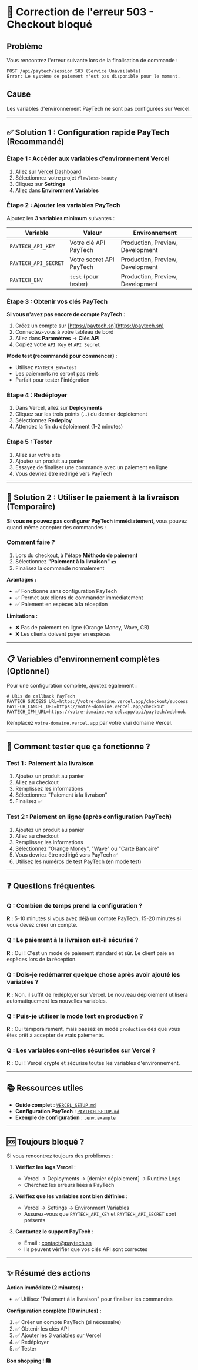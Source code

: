 # 🚨 Correction de l'erreur 503 - Checkout bloqué

## Problème

Vous rencontrez l'erreur suivante lors de la finalisation de commande :

```
POST /api/paytech/session 503 (Service Unavailable)
Error: Le système de paiement n'est pas disponible pour le moment.
```

## Cause

Les variables d'environnement PayTech ne sont pas configurées sur Vercel.

---

## ✅ Solution 1 : Configuration rapide PayTech (Recommandé)

### Étape 1 : Accéder aux variables d'environnement Vercel

1. Allez sur [Vercel Dashboard](https://vercel.com/dashboard)
2. Sélectionnez votre projet `flawless-beauty`
3. Cliquez sur **Settings**
4. Allez dans **Environment Variables**

### Étape 2 : Ajouter les variables PayTech

Ajoutez les **3 variables minimum** suivantes :

| Variable | Valeur | Environnement |
|----------|--------|---------------|
| `PAYTECH_API_KEY` | Votre clé API PayTech | Production, Preview, Development |
| `PAYTECH_API_SECRET` | Votre secret API PayTech | Production, Preview, Development |
| `PAYTECH_ENV` | `test` (pour tester) | Production, Preview, Development |

### Étape 3 : Obtenir vos clés PayTech

**Si vous n'avez pas encore de compte PayTech :**

1. Créez un compte sur [https://paytech.sn](https://paytech.sn)
2. Connectez-vous à votre tableau de bord
3. Allez dans **Paramètres** → **Clés API**
4. Copiez votre `API Key` et `API Secret`

**Mode test (recommandé pour commencer) :**
- Utilisez `PAYTECH_ENV=test`
- Les paiements ne seront pas réels
- Parfait pour tester l'intégration

### Étape 4 : Redéployer

1. Dans Vercel, allez sur **Deployments**
2. Cliquez sur les trois points (...) du dernier déploiement
3. Sélectionnez **Redeploy**
4. Attendez la fin du déploiement (1-2 minutes)

### Étape 5 : Tester

1. Allez sur votre site
2. Ajoutez un produit au panier
3. Essayez de finaliser une commande avec un paiement en ligne
4. Vous devriez être redirigé vers PayTech

---

## 🔄 Solution 2 : Utiliser le paiement à la livraison (Temporaire)

**Si vous ne pouvez pas configurer PayTech immédiatement**, vous pouvez quand même accepter des commandes :

### Comment faire ?

1. Lors du checkout, à l'étape **Méthode de paiement**
2. Sélectionnez **"Paiement à la livraison" 💵**
3. Finalisez la commande normalement

**Avantages :**
- ✅ Fonctionne sans configuration PayTech
- ✅ Permet aux clients de commander immédiatement
- ✅ Paiement en espèces à la réception

**Limitations :**
- ❌ Pas de paiement en ligne (Orange Money, Wave, CB)
- ❌ Les clients doivent payer en espèces

---

## 📋 Variables d'environnement complètes (Optionnel)

Pour une configuration complète, ajoutez également :

```env
# URLs de callback PayTech
PAYTECH_SUCCESS_URL=https://votre-domaine.vercel.app/checkout/success
PAYTECH_CANCEL_URL=https://votre-domaine.vercel.app/checkout
PAYTECH_IPN_URL=https://votre-domaine.vercel.app/api/paytech/webhook
```

Remplacez `votre-domaine.vercel.app` par votre vrai domaine Vercel.

---

## 🧪 Comment tester que ça fonctionne ?

### Test 1 : Paiement à la livraison
1. Ajoutez un produit au panier
2. Allez au checkout
3. Remplissez les informations
4. Sélectionnez "Paiement à la livraison"
5. Finalisez ✅

### Test 2 : Paiement en ligne (après configuration PayTech)
1. Ajoutez un produit au panier
2. Allez au checkout
3. Remplissez les informations
4. Sélectionnez "Orange Money", "Wave" ou "Carte Bancaire"
5. Vous devriez être redirigé vers PayTech ✅
6. Utilisez les numéros de test PayTech (en mode test)

---

## ❓ Questions fréquentes

### Q : Combien de temps prend la configuration ?
**R :** 5-10 minutes si vous avez déjà un compte PayTech, 15-20 minutes si vous devez créer un compte.

### Q : Le paiement à la livraison est-il sécurisé ?
**R :** Oui ! C'est un mode de paiement standard et sûr. Le client paie en espèces lors de la réception.

### Q : Dois-je redémarrer quelque chose après avoir ajouté les variables ?
**R :** Non, il suffit de redéployer sur Vercel. Le nouveau déploiement utilisera automatiquement les nouvelles variables.

### Q : Puis-je utiliser le mode test en production ?
**R :** Oui temporairement, mais passez en mode `production` dès que vous êtes prêt à accepter de vrais paiements.

### Q : Les variables sont-elles sécurisées sur Vercel ?
**R :** Oui ! Vercel crypte et sécurise toutes les variables d'environnement.

---

## 📚 Ressources utiles

- **Guide complet** : [`VERCEL_SETUP.md`](./VERCEL_SETUP.md)
- **Configuration PayTech** : [`PAYTECH_SETUP.md`](./PAYTECH_SETUP.md)
- **Exemple de configuration** : [`.env.example`](./.env.example)

---

## 🆘 Toujours bloqué ?

Si vous rencontrez toujours des problèmes :

1. **Vérifiez les logs Vercel** :
   - Vercel → Deployments → [dernier déploiement] → Runtime Logs
   - Cherchez les erreurs liées à PayTech

2. **Vérifiez que les variables sont bien définies** :
   - Vercel → Settings → Environment Variables
   - Assurez-vous que `PAYTECH_API_KEY` et `PAYTECH_API_SECRET` sont présents

3. **Contactez le support PayTech** :
   - Email : contact@paytech.sn
   - Ils peuvent vérifier que vos clés API sont correctes

---

## ✨ Résumé des actions

**Action immédiate (2 minutes) :**
- ✅ Utilisez "Paiement à la livraison" pour finaliser les commandes

**Configuration complète (10 minutes) :**
1. ✅ Créer un compte PayTech (si nécessaire)
2. ✅ Obtenir les clés API
3. ✅ Ajouter les 3 variables sur Vercel
4. ✅ Redéployer
5. ✅ Tester

**Bon shopping ! 🛍️**

